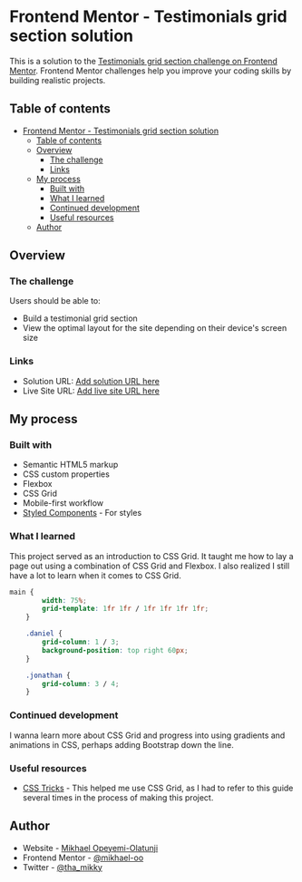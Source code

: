 # Frontend Mentor - Testimonials grid section solution

This is a solution to the [Testimonials grid section challenge on Frontend Mentor](https://www.frontendmentor.io/challenges/testimonials-grid-section-Nnw6J7Un7). Frontend Mentor challenges help you improve your coding skills by building realistic projects.  

## Table of contents

- [Frontend Mentor - Testimonials grid section solution](#frontend-mentor---testimonials-grid-section-solution)
  - [Table of contents](#table-of-contents)
  - [Overview](#overview)
    - [The challenge](#the-challenge)
    - [Links](#links)
  - [My process](#my-process)
    - [Built with](#built-with)
    - [What I learned](#what-i-learned)
    - [Continued development](#continued-development)
    - [Useful resources](#useful-resources)
  - [Author](#author)

## Overview

### The challenge

Users should be able to:

- Build a testimonial grid section
- View the optimal layout for the site depending on their device's screen size

### Links

- Solution URL: [Add solution URL here](https://your-solution-url.com)
- Live Site URL: [Add live site URL here](https://your-live-site-url.com)

## My process

### Built with

- Semantic HTML5 markup
- CSS custom properties
- Flexbox
- CSS Grid
- Mobile-first workflow
- [Styled Components](https://styled-components.com/) - For styles

### What I learned

This project served as an introduction to CSS Grid. It taught me how to lay a page out using a combination of CSS Grid and Flexbox. I also realized I still have a lot to learn when it comes to CSS Grid.  

```css
main {
        width: 75%;
        grid-template: 1fr 1fr / 1fr 1fr 1fr 1fr;
    }

    .daniel {
        grid-column: 1 / 3;
        background-position: top right 60px;
    }

    .jonathan {
        grid-column: 3 / 4;
    }
```

### Continued development

I wanna learn more about CSS Grid and progress into using gradients and animations in CSS, perhaps adding Bootstrap down the line.

### Useful resources

- [CSS Tricks](https://css-tricks.com/guides/) - This helped me use CSS Grid, as I had to refer to this guide several times in the process of making this project.

## Author

- Website - [Mikhael Opeyemi-Olatunji](https://www.your-site.com)
- Frontend Mentor - [@mikhael-oo](https://www.frontendmentor.io/profile/mikhael-oo)
- Twitter - [@tha_mikky](https://www.twitter.com/tha_mikky)
